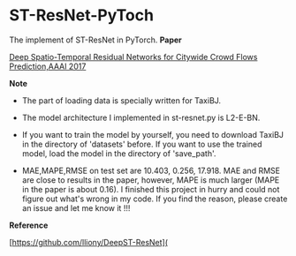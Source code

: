 # ST-ResNet-PyToch
The implement of ST-ResNet in PyTorch.
**Paper**

[Deep Spatio-Temporal Residual Networks for Citywide Crowd Flows Prediction,AAAI 2017](http://export.arxiv.org/pdf/1610.00081)

**Note**

+ The part of loading data is specially written for TaxiBJ. 

+ The model architecture I implemented in st-resnet.py is L2-E-BN.
+ If you want to train the model by yourself, you need to download TaxiBJ in the directory of 'datasets' before. If you want to use the trained model, load the model in the directory of 'save_path'.
+ MAE,MAPE,RMSE on test set are 10.403, 0.256, 17.918.  MAE and RMSE are close to results in the paper, however, MAPE is much larger (MAPE in the paper is about 0.16). I finished this project in hurry and could not figure out what's wrong in my code. If you find the reason, please create an issue and let me know it !!!

**Reference**

[https://github.com/lliony/DeepST-ResNet](
